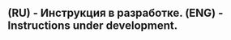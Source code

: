 (RU) - Инструкция в разработке.
(ENG) - Instructions under development.
---------------------------------------
